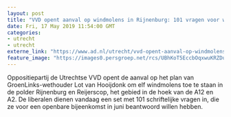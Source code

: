 ```yaml
---
layout: post
title: "VVD opent aanval op windmolens in Rijnenburg: 101 vragen voor wethouder Van Hooijdonk"
date: Fri, 17 May 2019 11:54:00 GMT
categories: 
- utrecht 
- utrecht 
externe_link: "https://www.ad.nl/utrecht/vvd-opent-aanval-op-windmolens-in-rijnenburg-101-vragen-voor-wethouder-van-hooijdonk~a814e450/"
feature_image: "https://images0.persgroep.net/rcs/UBhKoT5EccbOqxwuKRZDu3EZdoE/diocontent/16193196/_fitwidth/400/?appId=21791a8992982cd8da851550a453bd7f&quality=0.7"
---
```


Oppositiepartij de Utrechtse VVD opent de aanval op het plan van GroenLinks-wethouder Lot van Hooijdonk om elf windmolens toe te staan in de polder Rijnenburg en Reijerscop, het gebied in de hoek van de A12 en A2. De liberalen dienen vandaag een set met 101 schriftelijke vragen in, die ze voor een openbare bijeenkomst in juni beantwoord willen hebben.
